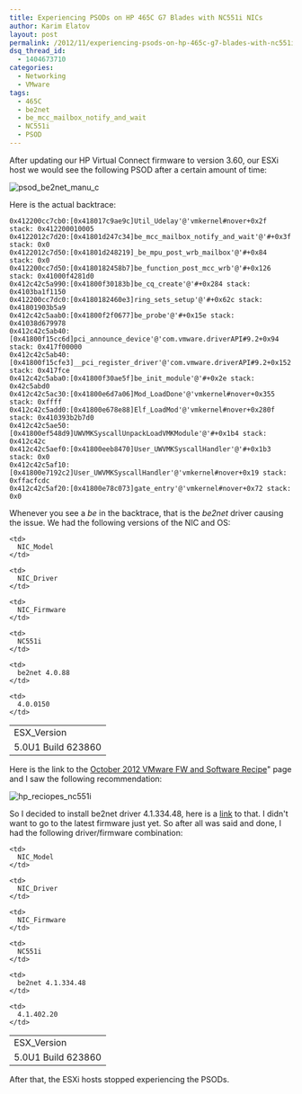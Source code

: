 ```yaml
---
title: Experiencing PSODs on HP 465C G7 Blades with NC551i NICs
author: Karim Elatov
layout: post
permalink: /2012/11/experiencing-psods-on-hp-465c-g7-blades-with-nc551i-nics/
dsq_thread_id:
  - 1404673710
categories:
  - Networking
  - VMware
tags:
  - 465C
  - be2net
  - be_mcc_mailbox_notify_and_wait
  - NC551i
  - PSOD
---
```

After updating our HP Virtual Connect firmware to version 3.60, our ESXi host we would see the following PSOD after a certain amount of time:

![psod_be2net_manu_c](http://virtuallyhyper.com/wp-content/uploads/2012/11/psod_be2net_manu_c.png)

Here is the actual backtrace:


	0x412200cc7cb0:[0x418017c9ae9c]Util_Udelay'@'vmkernel#nover+0x2f stack: 0x412200010005
	0x4122012c7d20:[0x41801d247c34]be_mcc_mailbox_notify_and_wait'@'#+0x3f stack: 0x0
	0x4122012c7d50:[0x41801d248219]_be_mpu_post_wrb_mailbox'@'#+0x84 stack: 0x0
	0x412200cc7d50:[0x4180182458b7]be_function_post_mcc_wrb'@'#+0x126 stack: 0x41000f4281d0
	0x412c42c5a990:[0x41800f30183b]be_cq_create'@'#+0x284 stack: 0x4103ba1f1150
	0x412200cc7dc0:[0x4180182460e3]ring_sets_setup'@'#+0x62c stack: 0x41801903b5a9
	0x412c42c5aab0:[0x41800f2f0677]be_probe'@'#+0x15e stack: 0x41038d679978
	0x412c42c5ab40:[0x41800f15cc6d]pci_announce_device'@'com.vmware.driverAPI#9.2+0x94 stack: 0x417f00000
	0x412c42c5ab40:[0x41800f15cfe3]__pci_register_driver'@'com.vmware.driverAPI#9.2+0x152 stack: 0x417fce
	0x412c42c5aba0:[0x41800f30ae5f]be_init_module'@'#+0x2e stack: 0x42c5abd0
	0x412c42c5ac30:[0x41800e6d7a06]Mod_LoadDone'@'vmkernel#nover+0x355 stack: 0xffff
	0x412c42c5add0:[0x41800e678e88]Elf_LoadMod'@'vmkernel#nover+0x280f stack: 0x410393b2b7d0
	0x412c42c5ae50:[0x41800ef548d9]UWVMKSyscallUnpackLoadVMKModule'@'#+0x1b4 stack: 0x412c42c
	0x412c42c5aef0:[0x41800eeb8470]User_UWVMKSyscallHandler'@'#+0x1b3 stack: 0x0
	0x412c42c5af10:[0x41800e7192c2]User_UWVMKSyscallHandler'@'vmkernel#nover+0x19 stack: 0xffacfcdc
	0x412c42c5af20:[0x41800e78c073]gate_entry'@'vmkernel#nover+0x72 stack: 0x0


Whenever you see a *be* in the backtrace, that is the *be2net* driver causing the issue. We had the following versions of the NIC and OS:

<table border="0">
  <tr>
    <td>
      ESX_Version
    </td>

    <td>
      NIC_Model
    </td>

    <td>
      NIC_Driver
    </td>

    <td>
      NIC_Firmware
    </td>
  </tr>

  <tr>
    <td>
      5.0U1 Build 623860
    </td>

    <td>
      NC551i
    </td>

    <td>
      be2net 4.0.88
    </td>

    <td>
      4.0.0150
    </td>
  </tr>
</table>

Here is the link to the [October 2012 VMware FW and Software Recipe](http://www.vmware.com/resources/compatibility/detail.php?deviceCategory=io&productid=19068&deviceCategory=io&VID=19a2&DID=0700&SVID=103c&SSID=3314&page=1&display_interval=10&sortColumn=Partner&sortOrder=Asc)" page and I saw the following recommendation:

![hp_reciopes_nc551i](http://virtuallyhyper.com/wp-content/uploads/2012/11/hp_reciopes_nc551i.png)

So I decided to install be2net driver 4.1.334.48, here is a [link](https://my.vmware.com/web/vmware/details?downloadGroup=DT-ESX50-EMULEX-be2net-4133448&productId=285) to that. I didn't want to go to the latest firmware just yet. So after all was said and done, I had the following driver/firmware combination:

<table border="0">
  <tr>
    <td>
      ESX_Version
    </td>

    <td>
      NIC_Model
    </td>

    <td>
      NIC_Driver
    </td>

    <td>
      NIC_Firmware
    </td>
  </tr>

  <tr>
    <td>
      5.0U1 Build 623860
    </td>

    <td>
      NC551i
    </td>

    <td>
      be2net 4.1.334.48
    </td>

    <td>
      4.1.402.20
    </td>
  </tr>
</table>

After that, the ESXi hosts stopped experiencing the PSODs.

